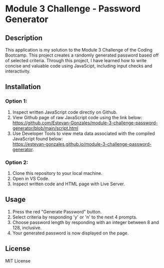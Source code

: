# Module 3 Challenge - Password Generator

## Description

This application is my solution to the Module 3 Challenge of the Coding Bootcamp.
This project creates a randomly generated password based off of selected criteria.
Through this project, I have learned how to write concise and valuable code using JavaScipt, including input checks and interactivity.

## Installation

### Option 1:
1. Inspect written JavaScript code directly on Github.
2. View Github page of raw JavaScript code using the link below:    
   https://github.com/Estevan-Gonzales/module-3-challenge-password-generator/blob/main/script.html
3. Use Developer Tools to view meta data associated with the compiled JavaScript found below:      
   https://estevan-gonzales.github.io/module-3-challenge-password-generator.

### Option 2:
1. Clone this repository to your local machine.
2. Open in VS Code.
3. Inspect written code and HTML page with Live Server.

## Usage

1. Press the red "Generate Password" button.
2. Select criteria by responding 'y' or 'n' to the next 4 prompts.
3. Choose password length by responding with an integer between 8 and 128, inclusive.
4. Your generated password is now displayed on the page.
   
## License

MIT License
